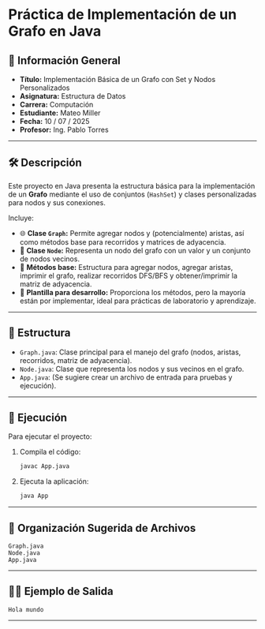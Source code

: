 # Práctica de Implementación de un Grafo en Java

## 📌 Información General

- **Título:** Implementación Básica de un Grafo con Set y Nodos Personalizados
- **Asignatura:** Estructura de Datos
- **Carrera:** Computación
- **Estudiante:** Mateo Miller
- **Fecha:** 10 / 07 / 2025
- **Profesor:** Ing. Pablo Torres

---

## 🛠️ Descripción

Este proyecto en Java presenta la estructura básica para la implementación de un **Grafo** mediante el uso de conjuntos (`HashSet`) y clases personalizadas para nodos y sus conexiones.

Incluye:

- 🌐 **Clase `Graph`:** Permite agregar nodos y (potencialmente) aristas, así como métodos base para recorridos y matrices de adyacencia.
- 🔗 **Clase `Node`:** Representa un nodo del grafo con un valor y un conjunto de nodos vecinos.
- 🧩 **Métodos base:** Estructura para agregar nodos, agregar aristas, imprimir el grafo, realizar recorridos DFS/BFS y obtener/imprimir la matriz de adyacencia.
- 📄 **Plantilla para desarrollo:** Proporciona los métodos, pero la mayoría están por implementar, ideal para prácticas de laboratorio y aprendizaje.

---

## 🧪 Estructura

- `Graph.java`: Clase principal para el manejo del grafo (nodos, aristas, recorridos, matriz de adyacencia).
- `Node.java`: Clase que representa los nodos y sus vecinos en el grafo.
- `App.java`: (Se sugiere crear un archivo de entrada para pruebas y ejecución).

---

## 🚀 Ejecución

Para ejecutar el proyecto:

1. Compila el código:
    ```bash
    javac App.java
    ```
2. Ejecuta la aplicación:
    ```bash
    java App
    ```

---
## 📂 Organización Sugerida de Archivos

```
Graph.java
Node.java
App.java
```

---

## 🧑‍💻 Ejemplo de Salida

```
Hola mundo
```

---